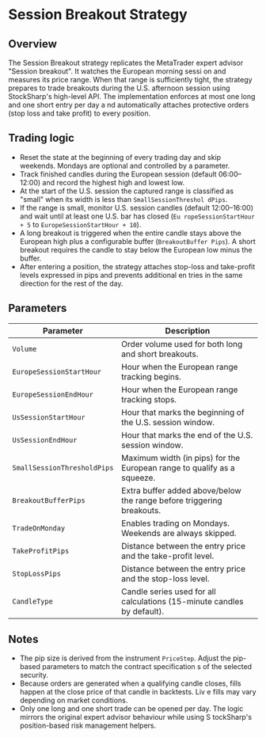 # Session Breakout Strategy

## Overview
The Session Breakout strategy replicates the MetaTrader expert advisor "Session breakout". It watches the European morning sessi
on and measures its price range. When that range is sufficiently tight, the strategy prepares to trade breakouts during the U.S.
afternoon session using StockSharp's high-level API. The implementation enforces at most one long and one short entry per day a
nd automatically attaches protective orders (stop loss and take profit) to every position.

## Trading logic
- Reset the state at the beginning of every trading day and skip weekends. Mondays are optional and controlled by a parameter.
- Track finished candles during the European session (default 06:00–12:00) and record the highest high and lowest low.
- At the start of the U.S. session the captured range is classified as "small" when its width is less than `SmallSessionThreshol
dPips`.
- If the range is small, monitor U.S. session candles (default 12:00–16:00) and wait until at least one U.S. bar has closed (`Eu
ropeSessionStartHour + 5` to `EuropeSessionStartHour + 10`).
- A long breakout is triggered when the entire candle stays above the European high plus a configurable buffer (`BreakoutBuffer
Pips`). A short breakout requires the candle to stay below the European low minus the buffer.
- After entering a position, the strategy attaches stop-loss and take-profit levels expressed in pips and prevents additional en
tries in the same direction for the rest of the day.

## Parameters
| Parameter | Description |
|-----------|-------------|
| `Volume` | Order volume used for both long and short breakouts. |
| `EuropeSessionStartHour` | Hour when the European range tracking begins. |
| `EuropeSessionEndHour` | Hour when the European range tracking stops. |
| `UsSessionStartHour` | Hour that marks the beginning of the U.S. session window. |
| `UsSessionEndHour` | Hour that marks the end of the U.S. session window. |
| `SmallSessionThresholdPips` | Maximum width (in pips) for the European range to qualify as a squeeze. |
| `BreakoutBufferPips` | Extra buffer added above/below the range before triggering breakouts. |
| `TradeOnMonday` | Enables trading on Mondays. Weekends are always skipped. |
| `TakeProfitPips` | Distance between the entry price and the take-profit level. |
| `StopLossPips` | Distance between the entry price and the stop-loss level. |
| `CandleType` | Candle series used for all calculations (15-minute candles by default). |

## Notes
- The pip size is derived from the instrument `PriceStep`. Adjust the pip-based parameters to match the contract specification
s of the selected security.
- Because orders are generated when a qualifying candle closes, fills happen at the close price of that candle in backtests. Liv
e fills may vary depending on market conditions.
- Only one long and one short trade can be opened per day. The logic mirrors the original expert advisor behaviour while using S
tockSharp's position-based risk management helpers.
